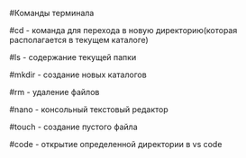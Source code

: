 #Команды терминала 


#cd - команда для перехода в новую директорию(которая располагается в текущем каталоге)


#ls - содержание текущей папки


#mkdir - создание новых каталогов


#rm - удаление файлов


#nano - консольный текстовый редактор


#touch - создание пустого файла


#code - открытие определенной директории в vs code


